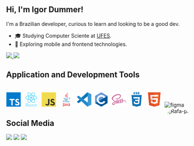 ## Hi, I'm Igor Dummer!

I'm a Brazilian developer, curious to learn and looking to be a good dev.

- 🎓 Studying Computer Sciente at [UFES](https://www.ufes.br/).
- 🌱 Exploring mobile and frontend technologies.

<div align="space-between">
  <a href="https://github.com/IgorDummer">
  <img height="180em" src="https://github-readme-stats.vercel.app/api?username=IgorDummer&show_icons=true&theme=dracula&include_all_commits=true&count_private=true" style="text-decoration: none;"/>
  <img height="180em" src="https://github-readme-stats.vercel.app/api/top-langs/?username=IgorDummer&layout=compact&langs_count=7&theme=dracula" style="text-decoration: none;"/></a>
</div>

## Application and Development Tools

<div style="display: inline_block"><br>
  <img src="https://github.com/devicons/devicon/blob/master/icons/typescript/typescript-original.svg" title="TypeScript" alt="TypeScript" width="40" height="40"/>&nbsp;
  <img src="https://github.com/devicons/devicon/blob/master/icons/react/react-original-wordmark.svg" title="React" alt="React" width="40" height="40"/>&nbsp;
  <img src="https://github.com/devicons/devicon/blob/master/icons/javascript/javascript-original.svg" title="JavaScript" alt="JavaScript" width="40" height="40"/>&nbsp;
  <img src="https://github.com/devicons/devicon/blob/master/icons/java/java-original-wordmark.svg" title="Java" alt="Java" width="40" height="40"/>&nbsp;
  <img src="https://github.com/devicons/devicon/blob/master/icons/vscode/vscode-original.svg" title="vsCode" alt="vsCode" width="40" height="40"/>&nbsp;
  <img src="https://github.com/devicons/devicon/blob/master/icons/c/c-original.svg" title="C" alt="C" width="40" height="40"/>&nbsp;
  <img src="https://github.com/devicons/devicon/blob/master/icons/sass/sass-original.svg" title="SASS" alt="SASS" width="40" height="40"/>&nbsp;
  <img src="https://github.com/devicons/devicon/blob/master/icons/css3/css3-plain-wordmark.svg"  title="CSS3" alt="CSS" width="40" height="40"/>&nbsp;
  <img src="https://github.com/devicons/devicon/blob/master/icons/html5/html5-original.svg" title="HTML5" alt="HTML" width="40" height="40"/>&nbsp;
  <img src="https://www.vectorlogo.zone/logos/figma/figma-icon.svg" alt="figma" width="40" height="40"/>
  <img align="right" alt="Rafa-pic" height="150" style="border-radius:50px;" src="https://cdn.discordapp.com/attachments/939184409385525262/969685669645521006/5188.gif?width=200&height=200">
</div>
 
## Social Media

<div>
  <a href = "mailto:contato.igordummer@gmail.com"><img src="https://img.shields.io/badge/-Gmail-%23333?style=for-the-badge&logo=gmail&logoColor=white" target="_blank"></a>
  <a href="https://www.linkedin.com/in/igor-dummer/" target="_blank"><img src="https://img.shields.io/badge/-LinkedIn-%230077B5?style=for-the-badge&logo=linkedin&logoColor=white" target="_blank"></a> 
  <a href="https://www.instagram.com/igor.dummer/" target="_blank"><img src="https://img.shields.io/badge/-Instagram-%23E4405F?style=for-the-badge&logo=instagram&logoColor=white" target="_blank"></a>
</div>
